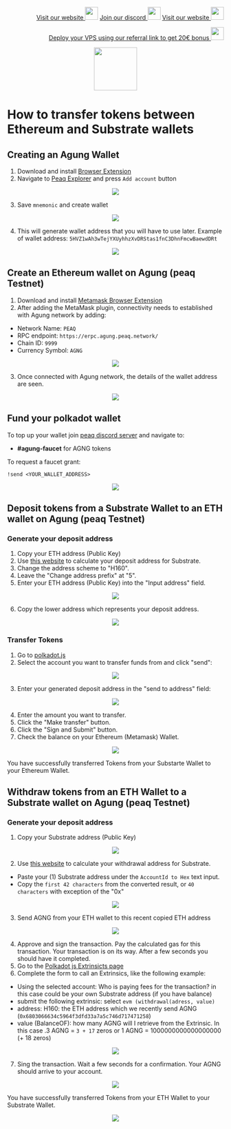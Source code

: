 <p style="font-size:14px" align="right">
<a href="https://kjnodes.com/" target="_blank">Visit our website <img src="https://user-images.githubusercontent.com/50621007/168689709-7e537ca6-b6b8-4adc-9bd0-186ea4ea4aed.png" width="30"/></a>
<a href="https://discord.gg/EY35ZzXY" target="_blank">Join our discord <img src="https://user-images.githubusercontent.com/50621007/176236430-53b0f4de-41ff-41f7-92a1-4233890a90c8.png" width="30"/></a>
<a href="https://kjnodes.com/" target="_blank">Visit our website <img src="https://user-images.githubusercontent.com/50621007/168689709-7e537ca6-b6b8-4adc-9bd0-186ea4ea4aed.png" width="30"/></a>
</p>

<p style="font-size:14px" align="right">
<a href="https://hetzner.cloud/?ref=y8pQKS2nNy7i" target="_blank">Deploy your VPS using our referral link to get 20€ bonus <img src="https://user-images.githubusercontent.com/50621007/174612278-11716b2a-d662-487e-8085-3686278dd869.png" width="30"/></a>
</p>

<p align="center">
  <img height="100" height="auto" src="https://user-images.githubusercontent.com/50621007/176226900-aae9149d-a186-4fd5-a9aa-fc3ce8b082b3.png">
</p>

# How to transfer tokens between Ethereum and Substrate wallets

## Creating an Agung Wallet
1. Download and install [Browser Extension](https://polkadot.js.org/extension/)
2. Navigate to [Peaq Explorer](https://polkadot.js.org/apps/?rpc=wss%3A%2F%2Fwss.agung.peaq.network#/accounts) and press `Add account` button

<p align="center">
<img src="https://user-images.githubusercontent.com/50621007/176287432-b36e3e0a-62ef-42e1-9eb8-14dfb1343e30.png" />
</p>

3. Save `mnemonic` and create wallet

<p align="center">
<img src="https://user-images.githubusercontent.com/50621007/176287079-b24b7859-9857-41e2-9ec9-ea9c68f67163.png" />
</p>

4. This will generate wallet address that you will have to use later. Example of wallet address: `5HVZ1wAh3wTejYXUyhhzXvDRStas1fnC3DhnFmcwBaewdDRt`

<p align="center">
<img src="https://user-images.githubusercontent.com/50621007/176312664-5c127b11-c94d-49ea-bb75-4173962adc15.png" />
</p>

## Create an Ethereum wallet on Agung (peaq Testnet)
1. Download and install [Metamask Browser Extension](https://chrome.google.com/webstore/detail/metamask/nkbihfbeogaeaoehlefnkodbefgpgknn?hl=en)
2. After adding the MetaMask plugin, connectivity needs to established with Agung network by adding:
- Network Name: `PEAQ`
- RPC endpoint: `​https://erpc.agung.peaq.network/`
- Chain ID: `9999`
- Currency Symbol: `AGNG`

<p align="center">
<img src="https://user-images.githubusercontent.com/50621007/176288147-c7b708ef-68fa-43ce-9408-f16c2c6e0c0c.png" />
</p>

3. Once connected with Agung network, the details of the wallet address are seen.

<p align="center">
<img src="https://user-images.githubusercontent.com/50621007/176288328-33ab0dbb-1416-47de-8443-98cf93eef978.png" />
</p>

## Fund your polkadot wallet
To top up your wallet join [peaq discord server](https://discord.gg/6tTJH7QT) and navigate to:
- **#agung-faucet** for AGNG tokens

To request a faucet grant:
```
!send <YOUR_WALLET_ADDRESS>
```

<p align="center">
<img src="https://user-images.githubusercontent.com/50621007/176288892-a46ce1a3-4902-4441-aeae-8edabd203120.png" />
</p>

## Deposit tokens from a Substrate Wallet to an ETH wallet on Agung (peaq Testnet)
### Generate your deposit address
1. Copy your ETH address (Public Key)
2. Use [this website](https://hoonsubin.github.io/evm-substrate-address-converter/index.html) to calculate your deposit address for Substrate.
3. Change the address scheme to "H160".
4. Leave the "Change address prefix" at "5".
5. Enter your ETH address (Public Key) into the "Input address" field.

<p align="center">
<img src="https://user-images.githubusercontent.com/50621007/176289096-379bccd1-819b-4f15-8e13-0e9f92abb914.png" />
</p>

6. Copy the lower address which represents your deposit address.  

<p align="center">
<img src="https://user-images.githubusercontent.com/50621007/176289291-19bc4d17-7352-418b-bdb9-4461b53bd655.png" />
</p>

### Transfer Tokens 
1. Go to [polkadot.js](https://polkadot.js.org/apps/?rpc=wss%3A%2F%2Fwss.agung.peaq.network#/accounts)
2. Select the account you want to transfer funds from and click "send":

<p align="center">
<img src="https://user-images.githubusercontent.com/50621007/176292506-9e83208b-060b-4167-b0d7-287f5bab6de7.png" />
</p>

3. Enter your generated deposit address in the "send to address" field:

<p align="center">
<img src="https://user-images.githubusercontent.com/50621007/176297566-b34d54be-ebcb-4fdd-9115-a6bb0d17b566.png" />
</p>

4. Enter the amount you want to transfer. 
5. Click the "Make transfer" button.
6. Click the "Sign and Submit" button.
7. Check the balance on your Ethereum (Metamask) Wallet.

<p align="center">
<img src="https://user-images.githubusercontent.com/50621007/176299868-1d9b1e10-2f1d-4bfd-bb7a-00993a864a01.png" />
</p>

You have successfully transferred Tokens from your Substarte Wallet to your Ethereum Wallet. 

## Withdraw tokens from an ETH Wallet to a Substrate wallet on Agung (peaq Testnet)
### Generate your deposit address
1. Copy your Substrate address (Public Key)

<p align="center">
<img src="https://user-images.githubusercontent.com/50621007/176301654-7eaeae08-d4bf-4e79-8fdf-56e90057716e.png" />
</p>

2. Use [this website](https://www.shawntabrizi.com/substrate-js-utilities/) to calculate your withdrawal address for Substrate.
- Paste your (1) Substrate address under the `AccountId to Hex` text input.
- Copy the `first 42 characters` from the converted result, or `40 characters` with exception of the "0x"

<p align="center">
<img src="https://user-images.githubusercontent.com/50621007/176314209-98505765-b7a4-4fa0-8a78-851fe6afa441.png" />
</p>

3. Send AGNG from your ETH wallet to this recent copied ETH address

<p align="center">
<img src="https://user-images.githubusercontent.com/50621007/176303176-93aa2094-46b3-4a41-b4f1-3dc85c56d226.png" />
</p>

4. Approve and sign the transaction. Pay the calculated gas for this transaction.
Your transaction is on its way. After a few seconds you should have it completed.
5. Go to the [Polkadot js Extrinsicts page](https://polkadot.js.org/apps/?rpc=wss%3A%2F%2Fwss.agung.peaq.network#/extrinsics)
6. Complete the form to call an Extrinsics, like the following example:
- Using the selected account: Who is paying fees for the transaction? in this case could be your own Substrate address (if you have balance)
- submit the following extrinsic: select `evm (withdrawal(adress, value)`
- address: H160: the ETH address which we recently send AGNG (`0x6803066634c5964f3dfd33a7a5c746d717471258`)
- value (BalanceOF): how many AGNG will I retrieve from the Extrinsic. In this case .3 AGNG = `3 + 17` zeros or 1 AGNG = 1000000000000000000 (+ 18 zeros)

<p align="center">
<img src="https://user-images.githubusercontent.com/50621007/176307706-674c6fbb-7198-4e5d-bc51-bf8876e11680.png" />
</p>

7. Sing the transaction. Wait a few seconds for a confirmation. Your AGNG should arrive to your account.

<p align="center">
<img src="https://user-images.githubusercontent.com/50621007/176307637-c281ccee-b060-4101-945c-15d1ce708714.png" />
</p>

You have successfully transferred Tokens from your ETH Wallet to your Substrate Wallet. 

<p align="center">
<img src="https://user-images.githubusercontent.com/50621007/176307594-1ab8ae12-219c-4dcf-9626-237038518c81.png" />
</p>

